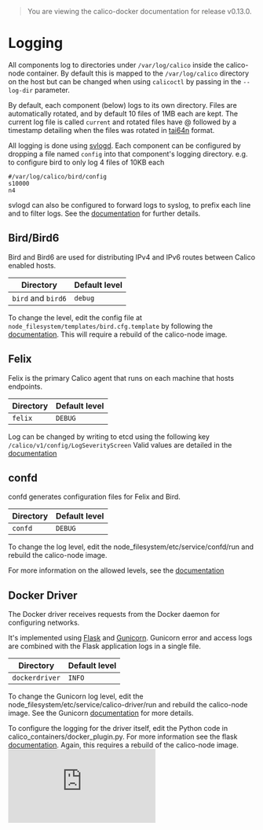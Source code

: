 > You are viewing the calico-docker documentation for release v0.13.0.

# Logging
All components log to directories under `/var/log/calico` inside the calico-node container. By default this is mapped to the `/var/log/calico` directory on the host but can be changed when using `calicoctl` by passing in the `--log-dir` parameter.

By default, each component (below) logs to its own directory. Files are automatically rotated, and by default 10 files of 1MB each are kept. The current log file is called `current` and rotated files have @ followed by a timestamp detailing when the files was rotated in [tai64n](http://cr.yp.to/libtai/tai64.html#tai64n) format.

All logging is done using [svlogd](http://smarden.org/runit/svlogd.8.html). Each component can be configured by dropping a file named `config` into that component's logging directory.
e.g. to configure bird to only log 4 files of 10KB each
```
#/var/log/calico/bird/config
s10000
n4
```

svlogd can also be configured to forward logs to syslog, to prefix each line and to filter logs. See the [documentation](http://smarden.org/runit/svlogd.8.html) for further details.

## Bird/Bird6
Bird and Bird6 are used for distributing IPv4 and IPv6 routes between Calico enabled hosts.

Directory | Default level
--- | ---
`bird` and `bird6` | `debug`

To change the level, edit the config file at `node_filesystem/templates/bird.cfg.template` by following the [documentation](http://bird.network.cz/?get_doc&f=bird-3.html). This will require a rebuild of the calico-node image.

## Felix
Felix is the primary Calico agent that runs on each machine that hosts endpoints.

Directory | Default level
--- | ---
`felix` | `DEBUG`

Log can be changed by writing to etcd using the following key `/calico/v1/config/LogSeverityScreen`
Valid values are detailed in the [documentation](http://docs.projectcalico.org/en/latest/configuration.html)


## confd
confd generates configuration files for Felix and Bird.

Directory | Default level
--- | ---
`confd` | `DEBUG`

To change the log level, edit the node_filesystem/etc/service/confd/run and rebuild the calico-node image.

For more information on the allowed levels, see the [documentation](https://github.com/kelseyhightower/confd/blob/master/docs/configuration-guide.md)


## Docker Driver
The Docker driver receives requests from the Docker daemon for configuring networks.

It's implemented using [Flask](http://flask.pocoo.org/) and [Gunicorn](http://gunicorn.org/). Gunicorn error and access logs are combined with the Flask application logs in a single file.

Directory | Default level
--- | ---
`dockerdriver` | `INFO`

To change the Gunicorn log level, edit the node_filesystem/etc/service/calico-driver/run and rebuild the calico-node image. See the Gunicorn [documentation](http://gunicorn-docs.readthedocs.org/en/latest/settings.html#loglevel) for more details.

To configure the logging for the driver itself, edit the Python code in calico_containers/docker_plugin.py. For more information see the flask [documentation](http://flask.pocoo.org/docs/0.10/errorhandling/). Again, this requires a rebuild of the calico-node image.
[![Analytics](https://ga-beacon.appspot.com/UA-52125893-3/calico-docker/docs/logging.md?pixel)](https://github.com/igrigorik/ga-beacon)

